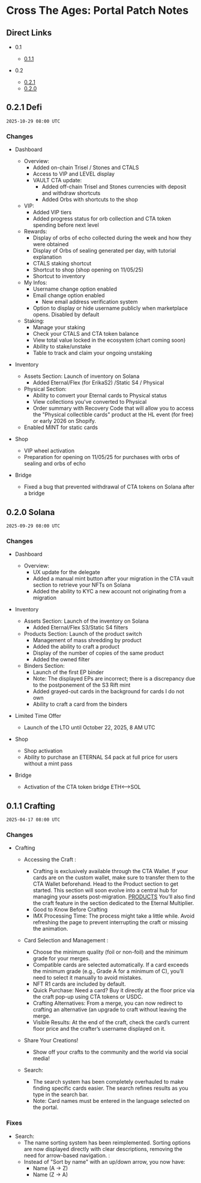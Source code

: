 # Cross The Ages: Portal Patch Notes

## Direct Links

- 0.1
  - [0.1.1](#011-crafting)
  
- 0.2 
    - [0.2.1](#020-defi)
    - [0.2.0](#020-solana)


## 0.2.1 Defi

`2025-10-29 08:00 UTC`

### Changes

- Dashboard
    - Overview:
        - Added on-chain Trisel / Stones and CTALS
        - Access to VIP and LEVEL display
        - VAULT CTA update: 
            - Added off-chain Trisel and Stones currencies with deposit and withdraw shortcuts
            - Added Orbs with shortcuts to the shop
    - VIP:
        - Added VIP tiers
        - Added progress status for orb collection and CTA token spending before next level
    - Rewards:
        - Display of orbs of echo collected during the week and how they were obtained
        - Display of Orbs of sealing generated per day, with tutorial explanation
        - CTALS staking shortcut
        - Shortcut to shop (shop opening on 11/05/25)
        - Shortcut to inventory
    - My Infos:
        - Username change option enabled
        - Email change option enabled
            - New email address verification system
        - Option to display or hide username publicly when marketplace opens. Disabled by default
    - Staking:
        - Manage your staking
        - Check your CTALS and CTA token balance
        - View total value locked in the ecosystem (chart coming soon)
        - Ability to stake/unstake
        - Table to track and claim your ongoing unstaking

- Inventory
    - Assets Section: Launch of inventory on Solana
        - Added Eternal/Flex (for ErikaS2) /Static S4 / Physical
    - Physical Section:
        - Ability to convert your Eternal cards to Physical status
        - View collections you've converted to Physical
        - Order summary with Recovery Code that will allow you to access the "Physical collectible cards" product at the HL event (for free) or early 2026 on Shopify.
    - Enabled MINT for static cards

- Shop
    - VIP wheel activation
    - Preparation for opening on 11/05/25 for purchases with orbs of sealing and orbs of echo

- Bridge
    - Fixed a bug that prevented withdrawal of CTA tokens on Solana after a bridge

## 0.2.0 Solana

`2025-09-29 08:00 UTC`

### Changes

- Dashboard
    - Overview:
        - UX update for the delegate
        - Added a manual mint button after your migration in the CTA vault section to retrieve your NFTs on Solana
        - Added the ability to KYC a new account not originating from a migration

- Inventory
    - Assets Section: Launch of the inventory on Solana
        - Added Eternal/Flex S3/Static S4 filters
    - Products Section: Launch of the product switch
        - Management of mass shredding by product
        - Added the ability to craft a product
        - Display of the number of copies of the same product
        - Added the owned filter
    - Binders Section:
        - Launch of the first EP binder
        - Note: The displayed EPs are incorrect; there is a discrepancy due to the postponement of the S3 Rift mint
        - Added grayed-out cards in the background for cards I do not own
        - Ability to craft a card from the binders

- Limited Time Offer
    - Launch of the LTO until October 22, 2025, 8 AM UTC

- Shop
    - Shop activation
    - Ability to purchase an ETERNAL S4 pack at full price for users without a mint pass

- Bridge
    - Activation of the CTA token bridge ETH<-->SOL

## 0.1.1 Crafting

`2025-04-17 08:00 UTC`

### Changes

- Crafting
    - Accessing the Craft :
        - Crafting is exclusively available through the CTA Wallet. If your cards are on the custom wallet, make sure to transfer them to the CTA Wallet beforehand. Head to the Product section to get started. This section will soon evolve into a central hub for managing your assets post-migration. [PRODUCTS](https://portal.crosstheages.com/market/cards/products) You’ll also find the craft feature in the section dedicated to the Eternal Multiplier.
        - Good to Know Before Crafting
        - IMX Processing Time: The process might take a little while. Avoid refreshing the page to prevent interrupting the craft or missing the animation.


    - Card Selection and Management :
        - Choose the minimum quality (foil or non-foil) and the minimum grade for your merges.
        - Compatible cards are selected automatically. If a card exceeds the minimum grade (e.g., Grade A for a minimum of C), you’ll need to select it manually to avoid mistakes.
        - NFT R1 cards are included by default.
        - Quick Purchase: Need a card? Buy it directly at the floor price via the craft pop-up using CTA tokens or USDC.
        - Crafting Alternatives: From a merge, you can now redirect to crafting an alternative (an upgrade to craft without leaving the merge.
        - Visible Results: At the end of the craft, check the card’s current floor price and the crafter’s username displayed on it.

    - Share Your Creations!
        - Show off your crafts to the community and the world via social media!


    - Search:
        - The search system has been completely overhauled to make finding specific cards easier. The search refines results as you type in the search bar.
        - Note: Card names must be entered in the language selected on the portal.

### Fixes

- Search:
    - The name sorting system has been reimplemented. Sorting options are now displayed directly with clear descriptions, removing the need for arrow-based navigation. :
    - Instead of "Sort by name" with an up/down arrow, you now have: 
        - Name (A → Z)
        - Name (Z → A)
